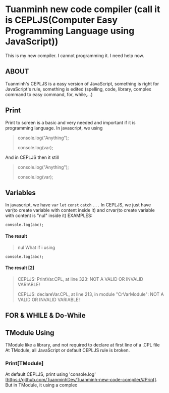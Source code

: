 # Tuanminh new code compiler (call it is CEPLJS(Computer Easy Programming Language using JavaScript))
This is my new compiler. I cannot programming it. I need help now.
## ABOUT
Tuanminh's CEPLJS is a easy version of JavaScript, something is right for JavaScript's rule, something is edited (spelling, code, library, complex command to easy command, for, while,...)
## Print
Print to screen is a basic and very needed and important if it is programming language. In javascript, we using
> console.log("Anything");
> 
> console.log(var);

And in CEPLJS then it still

> console.log("Anything");
> 
> console.log(var);
## Variables
In javascript, we have `var` `let` `const` `catch` `...`
In CEPLJS, we just have var(to create variable with content inside it) and crvar(to create variable with content is "nul" inside it)
EXAMPLES:
```crvar abc;
console.log(abc);
```
#### The result
> nul
What if i using 
```crvar abc = "Hello Everybody"
console.log(abc);
```
#### The result [2]
> CEPLJS: PrintVar.CPL, at line 323: NOT A VALID OR INVALID VARIABLE!
> 
> CEPLJS: declareVar.CPL, at line 213, in module "CrVarModule":  NOT A VALID OR INVALID VARIABLE!

## FOR & WHILE & Do-While
## TModule Using
TModule like a library, and not required to declare at first line of a .CPL file
At TModule, all JavaScript or default CEPLJS rule is broken.
### Print[TModule]
At default CEPLJS, print using 'console.log' [https://github.com/TuanminhDev/Tuanminh-new-code-compiler/#Print]. But in TModule, it using a complex
 
